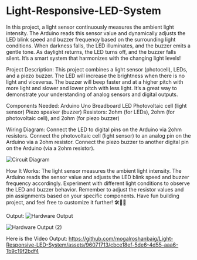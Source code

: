 # Light-Responsive-LED-System
In this project, a light sensor continuously measures the ambient light intensity. The
Arduino reads this sensor value and dynamically adjusts the LED blink speed and buzzer
frequency based on the surrounding light conditions. When darkness falls, the LED
illuminates, and the buzzer emits a gentle tone. As daylight returns, the LED turns off,
and the buzzer falls silent. It’s a smart system that harmonizes with the changing light levels!

Project Description:
This project combines a light sensor (photocell), LEDs, and a piezo buzzer.
The LED will increase the brightness when there is no light and viceversa.
The buzzer will beep faster and at a higher pitch with more light and slower and lower pitch with less light.
It’s a great way to demonstrate your understanding of analog sensors and digital outputs.

Components Needed:
Arduino Uno
Breadboard
LED
Photovoltaic cell (light sensor)
Piezo speaker (buzzer)
Resistors: 2ohm (for LEDs), 2ohm (for photovoltaic cell), and 2ohm (for piezo buzzer)

Wiring Diagram:
Connect the LED to digital pins on the Arduino via 2ohm resistors.
Connect the photovoltaic cell (light sensor) to an analog pin on the Arduino via a 2ohm resistor.
Connect the piezo buzzer to another digital pin on the Arduino (via a 2ohm resistor).

![Circuit Diagram](https://github.com/mogalroshanbaig/Light-Responsive-LED-System/assets/96071713/39b610dc-3fc5-4c88-872f-a9833d2b4647)

How It Works:
The light sensor measures the ambient light intensity.
The Arduino reads the sensor value and adjusts the LED blink speed and buzzer frequency accordingly.
Experiment with different light conditions to observe the LED and buzzer behavior.
Remember to adjust the resistor values and pin assignments based on your specific components. Have fun building project, and feel free to customize it further! 🛠️🔌🌟

Output:
![Hardware Output](https://github.com/mogalroshanbaig/Light-Responsive-LED-System/assets/96071713/24570e61-08b5-498e-b76c-3aaeeaedf125)

![Hardware Output (2)](https://github.com/mogalroshanbaig/Light-Responsive-LED-System/assets/96071713/f76bec8b-86e6-4760-9153-cba6a14220fa)

Here is the Video Output:
https://github.com/mogalroshanbaig/Light-Responsive-LED-System/assets/96071713/cbce18ef-5de6-4d55-aaa6-1b9c19f2bdf4

